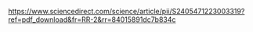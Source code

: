https://www.sciencedirect.com/science/article/pii/S2405471223003319?ref=pdf_download&fr=RR-2&rr=84015891dc7b834c